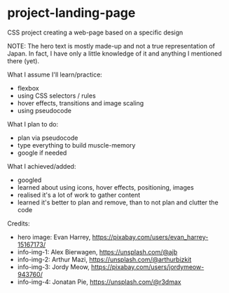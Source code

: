 # project-landing-page
CSS project creating a web-page based on a specific design  

NOTE: The hero text is mostly made-up and not a true representation of Japan. In fact, I have only a little knowledge of it and anything I mentioned there (yet).  

What I assume I'll learn/practice:  
- flexbox
- using CSS selectors / rules
- hover effects, transitions and image scaling
- using pseudocode  

What I plan to do:
- plan via pseudocode
- type everything to build muscle-memory
- google if needed  

What I achieved/added:  
- googled  
- learned about using icons, hover effects, positioning, images  
- realised it's a lot of work to gather content  
- learned it's better to plan and remove, than to not plan and clutter the code  

Credits:  
- hero image: Evan Harrey, https://pixabay.com/users/evan_harrey-15167173/  
- info-img-1: Alex Bierwagen, https://unsplash.com/@ajb  
- info-img-2: Arthur Mazi, https://unsplash.com/@arthurbizkit  
- info-img-3: Jordy Meow, https://pixabay.com/users/jordymeow-943760/  
- info-img-4: Jonatan Pie, https://unsplash.com/@r3dmax